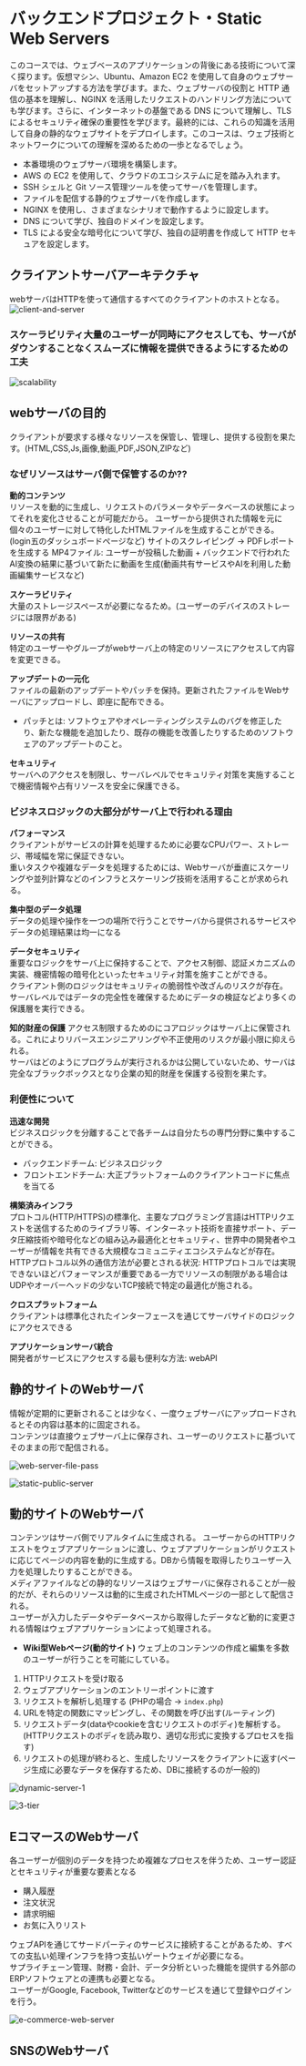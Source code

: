 # バックエンドプロジェクト・Static Web Servers
このコースでは、ウェブベースのアプリケーションの背後にある技術について深く探ります。仮想マシン、Ubuntu、Amazon EC2 を使用して自身のウェブサーバをセットアップする方法を学びます。また、ウェブサーバの役割と HTTP 通信の基本を理解し、NGINX を活用したリクエストのハンドリング方法についても学びます。さらに、インターネットの基盤である DNS について理解し、TLS によるセキュリティ確保の重要性を学びます。最終的には、これらの知識を活用して自身の静的なウェブサイトをデプロイします。このコースは、ウェブ技術とネットワークについての理解を深めるための一歩となるでしょう。

- 本番環境のウェブサーバ環境を構築します。
- AWS の EC2 を使用して、クラウドのエコシステムに足を踏み入れます。
- SSH シェルと Git ソース管理ツールを使ってサーバを管理します。
- ファイルを配信する静的ウェブサーバを作成します。
- NGINX を使用し、さまざまなシナリオで動作するように設定します。
- DNS について学び、独自のドメインを設定します。
- TLS による安全な暗号化について学び、独自の証明書を作成して HTTP セキュアを設定します。

## クライアントサーバアーキテクチャ
webサーバはHTTPを使って通信するすべてのクライアントのホストとなる。
![client-and-server](https://github.com/user-attachments/assets/c58d4683-5292-4633-87f6-d30b9ff69812)

### スケーラビリティ大量のユーザーが同時にアクセスしても、サーバがダウンすることなくスムーズに情報を提供できるようにするための工夫
![scalability](https://github.com/user-attachments/assets/afd81a4d-733c-4c17-9fe0-1a7bea41dffc)

## webサーバの目的
クライアントが要求する様々なリソースを保管し、管理し、提供する役割を果たす。(HTML,CSS,Js,画像,動画,PDF,JSON,ZIPなど)  

### なぜリソースはサーバ側で保管するのか??
**動的コンテンツ**  
リソースを動的に生成し、リクエストのパラメータやデータベースの状態によってそれを変化させることが可能だから。
ユーザーから提供された情報を元に個々のユーザーに対して特化したHTMLファイルを生成することができる。(login五のダッシュボードページなど)
サイトのスクレイピング -> PDFレポートを生成する
MP4ファイル: ユーザーが投稿した動画 + バックエンドで行われたAI変換の結果に基づいて新たに動画を生成(動画共有サービスやAIを利用した動画編集サービスなど)  

**スケーラビリティ**  
大量のストレージスペースが必要になるため。(ユーザーのデバイスのストレージには限界がある)  

**リソースの共有**  
特定のユーザーやグループがwebサーバ上の特定のリソースにアクセスして内容を変更できる。  

**アップデートの一元化**  
ファイルの最新のアップデートやパッチを保持。更新されたファイルをWebサーバにアップロードし、即座に配布できる。
- パッチとは: ソフトウェアやオペレーティングシステムのバグを修正したり、新たな機能を追加したり、既存の機能を改善したりするためのソフトウェアのアップデートのこと。

**セキュリティ**  
サーバへのアクセスを制限し、サーバレベルでセキュリティ対策を実施することで機密情報や占有リソースを安全に保護できる。   

### ビジネスロジックの大部分がサーバ上で行われる理由
**パフォーマンス**  
クライアントがサービスの計算を処理するために必要なCPUパワー、ストレージ、帯域幅を常に保証できない。  
重いタスクや複雑なデータを処理するためには、Webサーバが垂直にスケーリングや並列計算などのインフラとスケーリング技術を活用することが求められる。  

**集中型のデータ処理**  
データの処理や操作を一つの場所で行うことでサーバから提供されるサービスやデータの処理結果は均一になる  

**データセキュリティ**  
重要なロジックをサーバ上に保持することで、アクセス制御、認証メカニズムの実装、機密情報の暗号化といったセキュリティ対策を施すことができる。  
クライアント側のロジックはセキュリティの脆弱性や改ざんのリスクが存在。  
サーバレベルではデータの完全性を確保するためにデータの検証などより多くの保護層を実行できる。  


**知的財産の保護**
アクセス制限するためのにコアロジックはサーバ上に保管される。これによりリバースエンジニアリングや不正使用のリスクが最小限に抑えられる。  
サーバはどのようにプログラムが実行されるかは公開していないため、サーバは完全なブラックボックスとなり企業の知的財産を保護する役割を果たす。　　

### 利便性について

**迅速な開発**  
ビジネスロジックを分離することで各チームは自分たちの専門分野に集中することができる。
- バックエンドチーム: ビジネスロジック
- フロントエンドチーム: 大正プラットフォームのクライアントコードに焦点を当てる

**構築済みインフラ**  
プロトコル(HTTP/HTTPS)の標準化、主要なプログラミング言語はHTTPリクエストを送信するためのライブラリ等、インターネット技術を直接サポート、データ圧縮技術や暗号化などの組み込み最適化とセキュリティ、世界中の開発者やユーザーが情報を共有できる大規模なコミュニティエコシステムなどが存在。  
HTTPプロトコル以外の通信方法が必要とされる状況: HTTPプロトコルでは実現できないほどパフォーマンスが重要である一方でリソースの制限がある場合はUDPやオーバーヘッドの少ないTCP接続で特定の最適化が施される。  

**クロスプラットフォーム**  
クライアントは標準化されたインターフェースを通じてサーバサイドのロジックにアクセスできる  

**アプリケーションサーバ統合**  
開発者がサービスにアクセスする最も便利な方法: webAPI  

## 静的サイトのWebサーバ
情報が定期的に更新されることは少なく、一度ウェブサーバにアップロードされるとその内容は基本的に固定される。  
コンテンツは直接ウェブサーバ上に保存され、ユーザーのリクエストに基づいてそのままの形で配信される。

![web-server-file-pass](https://github.com/user-attachments/assets/6fd5118a-0a5c-4b8b-8067-e05b00ec60e8)

![static-public-server](https://github.com/user-attachments/assets/a9c29fcc-0d83-4317-af9c-5976fdeddbb8)

## 動的サイトのWebサーバ
コンテンツはサーバ側でリアルタイムに生成される。
ユーザーからのHTTPリクエストをウェブアプリケーションに渡し、ウェブアプリケーションがリクエストに応じてページの内容を動的に生成する。DBから情報を取得したりユーザー入力を処理したりすることができる。  
メディアファイルなどの静的なリソースはウェブサーバに保存されることが一般的だが、それらのリソースは動的に生成されたHTMLページの一部として配信される。  
ユーザーが入力したデータやデータベースから取得したデータなど動的に変更される情報はウェブアプリケーションによって処理される。

- **Wiki型Webページ(動的サイト)**
ウェブ上のコンテンツの作成と編集を多数のユーザーが行うことを可能にしている。

1. HTTPリクエストを受け取る
2. ウェブアプリケーションのエントリーポイントに渡す
3. リクエストを解析し処理する (PHPの場合 -> `index.php`)
4. URLを特定の関数にマッピングし、その関数を呼び出す(ルーティング)
5. リクエストデータ(dataやcookieを含むリクエストのボディ)を解析する。(HTTPリクエストのボディを読み取り、適切な形式に変換するプロセスを指す)
6. リクエストの処理が終わると、生成したリソースをクライアントに返す(ページ生成に必要なデータを保存するため、DBに接続するのが一般的)

![dynamic-server-1](https://github.com/user-attachments/assets/19558a08-271b-49d6-84e8-55219a7fd91c)

![3-tier](https://github.com/user-attachments/assets/55ed85d0-18d8-40ae-b419-09d8ebd8e581)

## EコマースのWebサーバ
各ユーザーが個別のデータを持つため複雑なプロセスを伴うため、ユーザー認証とセキュリティが重要な要素となる
- 購入履歴
- 注文状況
- 請求明細
- お気に入りリスト

ウェブAPIを通じてサードパーティのサービスに接続することがあるため、すべての支払い処理インフラを持つ支払いゲートウェイが必要になる。  
サプライチェーン管理、財務・会計、データ分析といった機能を提供する外部のERPソフトウェアとの連携も必要となる。  
ユーザーがGoogle, Facebook, Twitterなどのサービスを通じて登録やログインを行う。

![e-commerce-web-server](https://github.com/user-attachments/assets/fb111c6e-47a3-4739-8897-e10438e9c37e)

## SNSのWebサーバ






